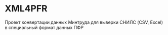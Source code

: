 # XML4PFR
Проект конвертации данных Минтруда для выверки СНИЛС (CSV, Excel) в специальный формат данных ПФР 
